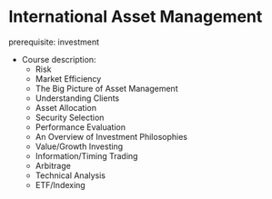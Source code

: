 # International Asset Management

prerequisite: investment

- Course description:
  - Risk
  - Market Efficiency
  - The Big Picture of Asset Management
  - Understanding Clients
  - Asset Allocation
  - Security Selection
  - Performance Evaluation
  - An Overview of Investment Philosophies
  - Value/Growth Investing
  - Information/Timing Trading
  - Arbitrage
  - Technical Analysis
  - ETF/Indexing
